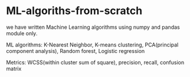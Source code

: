 # ML-algoriths-from-scratch

we have written Machine Learning algorithms using numpy and pandas module only.

ML algorithms: K-Nearest Neighbor, K-means clustering, PCA(principal component analysis), Random forest, Logistic regression

Metrics: WCSS(within cluster sum of square), precision, recall, confusion matrix
